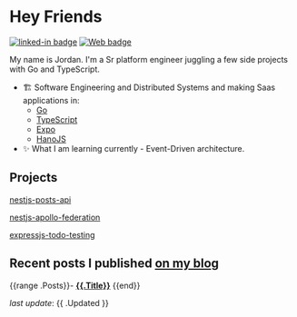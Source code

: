 <h1>Hey Friends</h1>

[![linked-in badge](https://img.shields.io/badge/JordanTaylor-2088FF?style=flat&logo=linkedin)](https://www.linkedin.com/in/jordan-taylor-3555aba6/)
[![Web badge](https://img.shields.io/badge/WebSite-30302f?style=flat&logo=google_chrome)](https://justjordant.com/)

My name is Jordan. I'm a Sr platform engineer juggling a few side projects with Go and TypeScript.


- 🏗️ Software Engineering and Distributed Systems and making Saas applications in:
   - [Go](https://go.dev/)
   - [TypeScript](https://www.typescriptlang.org/)
   - [Expo](https://expo.dev/)
   - [HanoJS](https://hono.dev/)
- ✨ What I am learning currently - Event-Driven architecture.

## Projects
[nestjs-posts-api](https://github.com/JustJordanT/nestjs-posts-api)

[nestjs-apollo-federation](https://github.com/JustJordanT/nestjs-apollo-federation)

[expressjs-todo-testing](https://github.com/JustJordanT/expressjs-todo-testing/tree/master)

## Recent posts I published [on my blog](https://justjordant.com/blog)

{{range .Posts}}- **[{{.Title}}]({{.Link}})**
{{end}}
<!-- 
{{range .Posts}}- **[{{.Title}}]({{.Link}})** ({{.Date}})
{{end}} -->

_last update_: {{ .Updated }}

